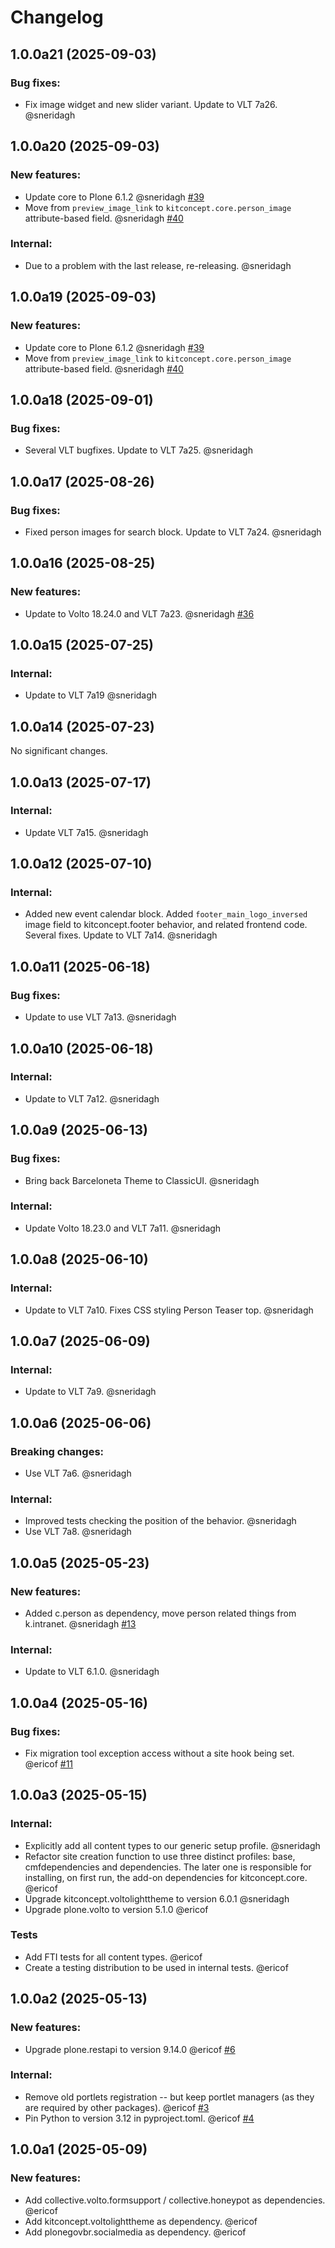# Changelog

<!--
   You should *NOT* be adding new change log entries to this file.
   You should create a file in the news directory instead.
   For helpful instructions, please see:
   https://github.com/plone/plone.releaser/blob/master/ADD-A-NEWS-ITEM.rst
-->

<!-- towncrier release notes start -->

## 1.0.0a21 (2025-09-03)


### Bug fixes:

- Fix image widget and new slider variant. Update to VLT 7a26. @sneridagh 

## 1.0.0a20 (2025-09-03)


### New features:

- Update core to Plone 6.1.2 @sneridagh [#39](https://github.com/kitconcept/kitconcept-core/issues/39)
- Move from `preview_image_link` to `kitconcept.core.person_image` attribute-based field. @sneridagh [#40](https://github.com/kitconcept/kitconcept-core/issues/40)


### Internal:

- Due to a problem with the last release, re-releasing. @sneridagh 

## 1.0.0a19 (2025-09-03)


### New features:

- Update core to Plone 6.1.2 @sneridagh [#39](https://github.com/kitconcept/kitconcept-core/issues/39)
- Move from `preview_image_link` to `kitconcept.core.person_image` attribute-based field. @sneridagh [#40](https://github.com/kitconcept/kitconcept-core/issues/40)

## 1.0.0a18 (2025-09-01)


### Bug fixes:

- Several VLT bugfixes. Update to VLT 7a25. @sneridagh 

## 1.0.0a17 (2025-08-26)


### Bug fixes:

- Fixed person images for search block. Update to VLT 7a24. @sneridagh 

## 1.0.0a16 (2025-08-25)


### New features:

- Update to Volto 18.24.0 and VLT 7a23. @sneridagh [#36](https://github.com/kitconcept/kitconcept-core/issues/36)

## 1.0.0a15 (2025-07-25)


### Internal:

- Update to VLT 7a19 @sneridagh 

## 1.0.0a14 (2025-07-23)

No significant changes.


## 1.0.0a13 (2025-07-17)


### Internal:

- Update VLT 7a15. @sneridagh 

## 1.0.0a12 (2025-07-10)


### Internal:

- Added new event calendar block.
  Added `footer_main_logo_inversed` image field to kitconcept.footer behavior, and related frontend code.
  Several fixes.
  Update to VLT 7a14. @sneridagh 

## 1.0.0a11 (2025-06-18)


### Bug fixes:

- Update to use VLT 7a13. @sneridagh 

## 1.0.0a10 (2025-06-18)


### Internal:

- Update to VLT 7a12. @sneridagh 

## 1.0.0a9 (2025-06-13)


### Bug fixes:

- Bring back Barceloneta Theme to ClassicUI. @sneridagh 


### Internal:

- Update Volto 18.23.0 and VLT 7a11. @sneridagh 

## 1.0.0a8 (2025-06-10)


### Internal:

- Update to VLT 7a10. Fixes CSS styling Person Teaser top. @sneridagh 

## 1.0.0a7 (2025-06-09)


### Internal:

- Update to VLT 7a9. @sneridagh 

## 1.0.0a6 (2025-06-06)


### Breaking changes:

- Use VLT 7a6. @sneridagh 


### Internal:

- Improved tests checking the position of the behavior. @sneridagh 
- Use VLT 7a8. @sneridagh 

## 1.0.0a5 (2025-05-23)


### New features:

- Added c.person as dependency, move person related things from k.intranet. @sneridagh [#13](https://github.com/kitconcept/kitconcept-core/issues/13)


### Internal:

- Update to VLT 6.1.0. @sneridagh 

## 1.0.0a4 (2025-05-16)


### Bug fixes:

- Fix migration tool exception access without a site hook being set. @ericof [#11](https://github.com/kitconcept/kitconcept-core/issues/11)

## 1.0.0a3 (2025-05-15)


### Internal:

- Explicitly add all content types to our generic setup profile. @sneridagh 
- Refactor site creation function to use three distinct profiles: base, cmfdependencies and dependencies. The later one is responsible for installing, on first run, the add-on dependencies for kitconcept.core. @ericof 
- Upgrade kitconcept.voltolighttheme to version 6.0.1 @sneridagh 
- Upgrade plone.volto to version 5.1.0 @ericof 


### Tests

- Add FTI tests for all content types. @ericof 
- Create a testing distribution to be used in internal tests. @ericof 

## 1.0.0a2 (2025-05-13)


### New features:

- Upgrade plone.restapi to version 9.14.0 @ericof [#6](https://github.com/kitconcept/kitconcept-core/issues/6)


### Internal:

- Remove old portlets registration -- but keep portlet managers (as they are required by other packages). @ericof [#3](https://github.com/kitconcept/kitconcept-core/issues/3)
- Pin Python to version 3.12 in pyproject.toml. @ericof [#4](https://github.com/kitconcept/kitconcept-core/issues/4)

## 1.0.0a1 (2025-05-09)


### New features:

- Add collective.volto.formsupport / collective.honeypot as dependencies. @ericof 
- Add kitconcept.voltolighttheme as dependency. @ericof 
- Add plonegovbr.socialmedia as dependency. @ericof
